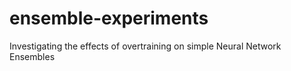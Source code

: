 # ensemble-experiments
Investigating the effects of overtraining on simple Neural Network Ensembles
